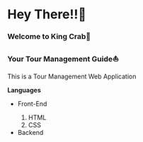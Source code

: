 <h1>Hey There!!🌝</h1>

<h3>Welcome to King Crab🦀</h3>
<h3>Your Tour Management Guide⛵</h3>

<p>This is a Tour Management Web Application</p>
<p><b>Languages</b></p>
<ul>
  <li>Front-End</li>
  <ol>
    <li>HTML</li>
  <li>CSS</li>
  </ol>
  <li>Backend</li>
</ul>
